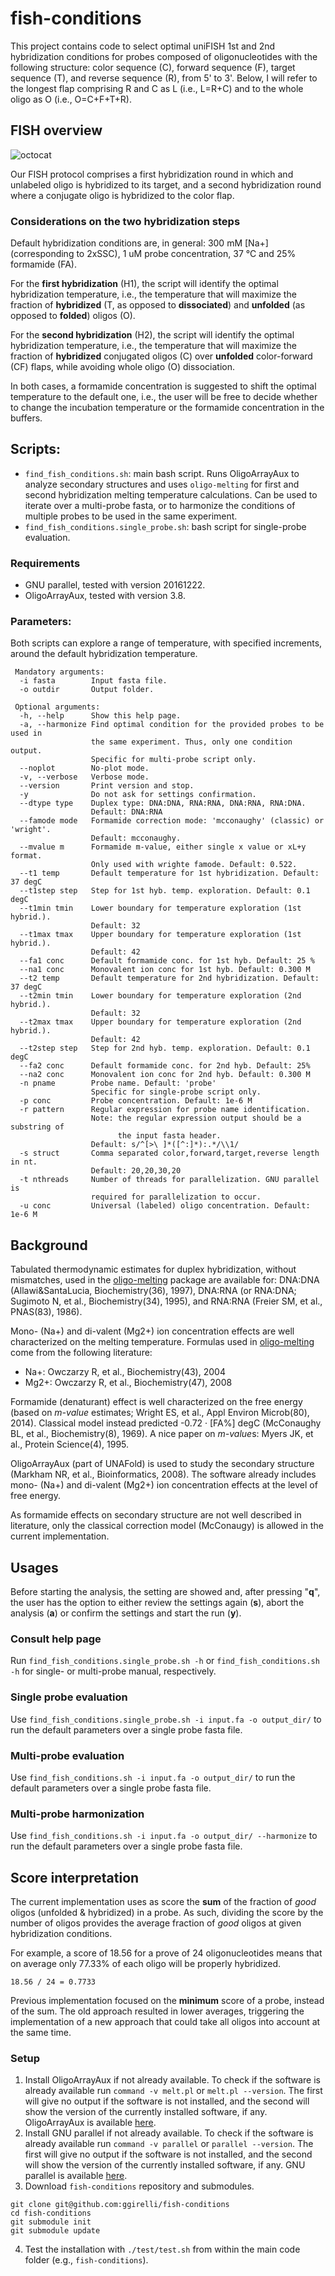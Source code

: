fish-conditions
===

This project contains code to select optimal uniFISH 1st and 2nd hybridization conditions for probes composed of oligonucleotides with the following structure: color sequence (C), forward sequence (F), target sequence (T), and reverse sequence (R), from 5' to 3'. Below, I will refer to the longest flap comprising R and C as L (i.e., L=R+C) and to the whole oligo as O (i.e., O=C+F+T+R).

## FISH overview

<img src="https://github.com/ggirelli/fish-conditions/blob/master/images/fish.png" alt="octocat" />

Our FISH protocol comprises a first hybridization round in which and unlabeled oligo is hybridized to its target, and a second hybridization round where a conjugate oligo is hybridized to the color flap.

### Considerations on the two hybridization steps

Default hybridization conditions are, in general: 300 mM \[Na+] (corresponding to 2xSSC), 1 uM probe concentration, 37 &deg;C and 25% formamide (FA).

For the **first hybridization** (H1), the script will identify the optimal hybridization temperature, i.e., the temperature that will maximize the fraction of **hybridized** (T, as opposed to **dissociated**) and **unfolded** (as opposed to **folded**) oligos (O).

For the **second hybridization** (H2), the script will identify the optimal hybridization temperature, i.e., the temperature that will maximize the fraction of **hybridized** conjugated oligos (C) over **unfolded** color-forward (CF) flaps, while avoiding whole oligo (O) dissociation.

In both cases, a formamide concentration is suggested to shift the optimal temperature to the default one, i.e., the user will be free to decide whether to change the incubation temperature or the formamide concentration in the buffers.


## Scripts:

- `find_fish_conditions.sh`: main bash script. Runs OligoArrayAux to analyze secondary structures and uses `oligo-melting` for first and second hybridization melting temperature calculations. Can be used to iterate over a multi-probe fasta, or to harmonize the conditions of multiple probes to be used in the same experiment.
- `find_fish_conditions.single_probe.sh`: bash script for single-probe evaluation.

### Requirements

- GNU parallel, tested with version 20161222.
- OligoArrayAux, tested with version 3.8.

### Parameters:

Both scripts can explore a range of temperature, with specified increments, around the default hybridization temperature.

```
 Mandatory arguments:
  -i fasta        Input fasta file.
  -o outdir       Output folder.

 Optional arguments:
  -h, --help      Show this help page.
  -a, --harmonize Find optimal condition for the provided probes to be used in
                  the same experiment. Thus, only one condition output.
                  Specific for multi-probe script only.
  --noplot        No-plot mode.
  -v, --verbose   Verbose mode.
  --version       Print version and stop.
  -y              Do not ask for settings confirmation.
  --dtype type    Duplex type: DNA:DNA, RNA:RNA, DNA:RNA, RNA:DNA.
                  Default: DNA:RNA
  --famode mode   Formamide correction mode: 'mcconaughy' (classic) or 'wright'.
                  Default: mcconaughy.
  --mvalue m      Formamide m-value, either single x value or xL+y format.
                  Only used with wrighte famode. Default: 0.522.
  --t1 temp       Default temperature for 1st hybridization. Default: 37 degC
  --t1step step   Step for 1st hyb. temp. exploration. Default: 0.1 degC
  --t1min tmin    Lower boundary for temperature exploration (1st hybrid.).
                  Default: 32
  --t1max tmax    Upper boundary for temperature exploration (1st hybrid.).
                  Default: 42
  --fa1 conc      Default formamide conc. for 1st hyb. Default: 25 %
  --na1 conc      Monovalent ion conc for 1st hyb. Default: 0.300 M
  --t2 temp       Default temperature for 2nd hybridization. Default: 37 degC
  --t2min tmin    Lower boundary for temperature exploration (2nd hybrid.).
                  Default: 32
  --t2max tmax    Upper boundary for temperature exploration (2nd hybrid.).
                  Default: 42
  --t2step step   Step for 2nd hyb. temp. exploration. Default: 0.1 degC
  --fa2 conc      Default formamide conc. for 2nd hyb. Default: 25%
  --na2 conc      Monovalent ion conc for 2nd hyb. Default: 0.300 M
  -n pname        Probe name. Default: 'probe'
                  Specific for single-probe script only.
  -p conc         Probe concentration. Default: 1e-6 M
  -r pattern      Regular expression for probe name identification.
                  Note: the regular expression output should be a substring of
                        the input fasta header.
                  Default: s/^[>\ ]*([^:]*):.*/\\1/
  -s struct       Comma separated color,forward,target,reverse length in nt.
                  Default: 20,20,30,20
  -t nthreads     Number of threads for parallelization. GNU parallel is
                  required for parallelization to occur.
  -u conc         Universal (labeled) oligo concentration. Default: 1e-6 M
```

## Background

Tabulated thermodynamic estimates for duplex hybridization, without mismatches, used in the [oligo-melting](http://github.com/ggirelli/oligo-melting/) package are available for: DNA:DNA (Allawi&SantaLucia, Biochemistry(36), 1997), DNA:RNA (or RNA:DNA; Sugimoto N, et al., Biochemistry(34), 1995), and RNA:RNA (Freier SM, et al., PNAS(83), 1986).

Mono- (Na+) and di-valent (Mg2+) ion concentration effects
are well characterized on the melting temperature. Formulas used in [oligo-melting](http://github.com/ggirelli/oligo-melting/) come from the following literature:

* Na+: Owczarzy R, et al., Biochemistry(43), 2004
* Mg2+: Owczarzy R, et al., Biochemistry(47), 2008

Formamide (denaturant) effect is well characterized on the free energy
(based on *m-value* estimates; Wright ES, et al., Appl Environ Microb(80), 2014). Classical model instead predicted -0.72 · [FA%] degC (McConaughy BL, et al., Biochemistry(8), 1969). A nice paper on *m-value*s: Myers JK, et al., Protein Science(4), 1995.

OligoArrayAux (part of UNAFold) is used to study the secondary structure (Markham NR, et al., Bioinformatics, 2008). The software already includes mono- (Na+) and di-valent (Mg2+) ion concentration effects  at the level of free energy.

As formamide effects on secondary structure are not well described in literature, only the classical correction model (McConaugy) is allowed in the current implementation.

## Usages

Before starting the analysis, the setting are showed and, after pressing "**q**", the user has the option to either review the settings again (**s**), abort the analysis (**a**) or confirm the settings and start the run (**y**).

### Consult help page

Run `find_fish_conditions.single_probe.sh -h` or `find_fish_conditions.sh -h` for single- or multi-probe manual, respectively.

### Single probe evaluation

Use `find_fish_conditions.single_probe.sh -i input.fa -o output_dir/` to run the default parameters over a single probe fasta file.

### Multi-probe evaluation

Use `find_fish_conditions.sh -i input.fa -o output_dir/` to run the default parameters over a single probe fasta file.

### Multi-probe harmonization

Use `find_fish_conditions.sh -i input.fa -o output_dir/ --harmonize` to run the default parameters over a single probe fasta file.

## Score interpretation

The current implementation uses as score the **sum** of the fraction of *good* oligos (unfolded & hybridized) in a probe. As such, dividing the score by the number of oligos provides the average fraction of *good* oligos at given hybridization conditions.

For example, a score of 18.56 for a prove of 24 oligonucleotides means that on average only 77.33% of each oligo will be properly hybridized.

```
18.56 / 24 = 0.7733
```

Previous implementation focused on the **minimum** score of a probe, instead of the sum. The old approach resulted in lower averages, triggering the implementation of a new approach that could take all oligos into account at the same time.

### Setup

1. Install OligoArrayAux if not already available. To check if the software is already available run `command -v melt.pl` or `melt.pl --version`. The first will give no output if the software is not installed, and the second will show the version of the currently installed software, if any. OligoArrayAux is available [here](http://unafold.rna.albany.edu/OligoArrayAux.php).
2. Install GNU parallel if not already available. To check if the software is already available run `command -v parallel` or `parallel --version`. The first will give no output if the software is not installed, and the second will show the version of the currently installed software, if any. GNU parallel is available [here](https://www.gnu.org/software/parallel/).
3. Download `fish-conditions` repository and submodules.

```
git clone git@github.com:ggirelli/fish-conditions
cd fish-conditions
git submodule init
git submodule update
```

4. Test the installation with `./test/test.sh` from within the main code folder (e.g., `fish-conditions`).